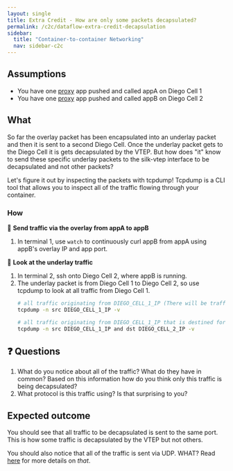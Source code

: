 ```yaml
---
layout: single
title: Extra Credit - How are only some packets decapsulated?
permalink: /c2c/dataflow-extra-credit-decapsulation
sidebar:
  title: "Container-to-container Networking"
  nav: sidebar-c2c
---
```


## Assumptions
- You have one
  [proxy](https://github.com/cloudfoundry/cf-networking-release/tree/develop/src/example-apps/proxy)
  app pushed and called appA on Diego Cell 1
- You have one
  [proxy](https://github.com/cloudfoundry/cf-networking-release/tree/develop/src/example-apps/proxy)
  app pushed and called appB on Diego Cell 2

## What

So far the overlay packet has been encapsulated into an underlay packet and
then it is sent to a second Diego Cell. Once the underlay packet gets to the
Diego Cell it is gets decapsulated by the VTEP. But how does "it" know to send
these specific underlay packets to the silk-vtep interface to be decapsulated
and not other packets?

Let's figure it out by inspecting the packets with tcpdump! Tcpdump is a CLI
tool that allows you to inspect all of the traffic flowing through your
container.

### How

🤔 **Send traffic via the overlay from appA to appB**
1. In terminal 1, use `watch` to continuously curl appB from appA using appB's overlay IP and app port.

📝 **Look at the underlay traffic**
1. In terminal 2, ssh onto Diego Cell 2, where appB is running.
1. The underlay packet is from Diego Cell 1 to Diego Cell 2, so use tcpdump to look at all traffic from Diego Cell 1.
   ```bash
   # all traffic originating from DIEGO_CELL_1_IP (There will be traffic unrelatead to the exercise visible in the output)
   tcpdump -n src DIEGO_CELL_1_IP -v

   # all traffic originating from DIEGO_CELL_1_IP that is destined for DIEGO_CELL_IP_2 (A more focused capture)
   tcpdump -n src DIEGO_CELL_1_IP and dst DIEGO_CELL_2_IP -v
   ```

## ❓ Questions
1. What do you notice about all of the traffic? What do they have in common? Based on this information how do you think only this traffic is being decapsulated?
1. What protocol is this traffic using? Is that surprising to you?

## Expected outcome
You should see that all traffic to be decapsulated is sent to the same port.
This is how some traffic is decapsulated by the VTEP but not others.

You should also notice that all of the traffic is sent via UDP. WHAT? Read
[here](https://blog.ipspace.net/2012/01/vxlan-runs-over-udp-does-it-matter.html)
for more details on _that_.
